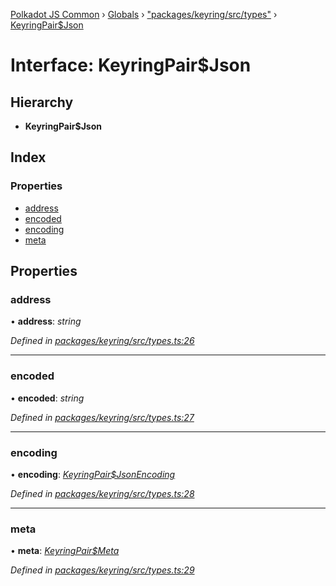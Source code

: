 [Polkadot JS Common](../README.md) › [Globals](../globals.md) › ["packages/keyring/src/types"](../modules/_packages_keyring_src_types_.md) › [KeyringPair$Json](_packages_keyring_src_types_.keyringpair_json.md)

# Interface: KeyringPair$Json

## Hierarchy

* **KeyringPair$Json**

## Index

### Properties

* [address](_packages_keyring_src_types_.keyringpair_json.md#address)
* [encoded](_packages_keyring_src_types_.keyringpair_json.md#encoded)
* [encoding](_packages_keyring_src_types_.keyringpair_json.md#encoding)
* [meta](_packages_keyring_src_types_.keyringpair_json.md#meta)

## Properties

###  address

• **address**: *string*

*Defined in [packages/keyring/src/types.ts:26](https://github.com/polkadot-js/common/blob/db61ea30/packages/keyring/src/types.ts#L26)*

___

###  encoded

• **encoded**: *string*

*Defined in [packages/keyring/src/types.ts:27](https://github.com/polkadot-js/common/blob/db61ea30/packages/keyring/src/types.ts#L27)*

___

###  encoding

• **encoding**: *[KeyringPair$JsonEncoding](_packages_keyring_src_types_.keyringpair_jsonencoding.md)*

*Defined in [packages/keyring/src/types.ts:28](https://github.com/polkadot-js/common/blob/db61ea30/packages/keyring/src/types.ts#L28)*

___

###  meta

• **meta**: *[KeyringPair$Meta](../modules/_packages_keyring_src_types_.md#keyringpairmeta)*

*Defined in [packages/keyring/src/types.ts:29](https://github.com/polkadot-js/common/blob/db61ea30/packages/keyring/src/types.ts#L29)*
